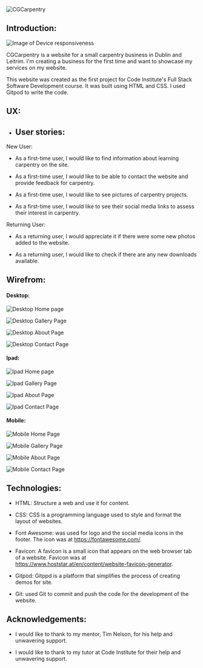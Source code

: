 ![CGCarpentry](https://ciarangriffin93.github.io/CGCarpentry/)

## Introduction:

![Image of Device responsiveness](assets/images/image-responsivness.png)

CGCarpentry is a website for a small carpentry business in Dublin and Leitrim. I'm creating a business for the first time and want to showcase my services on my website.

This website was created as the first project for Code Institute's Full Stack Software Development course. It was built using HTML and CSS. I used Gitpod to write the code.


## UX:

* ## User stories:

New User:

* As a first-time user, I would like to find information about learning carpentry on the site.

* As a first-time user, I would like to be able to contact the website and provide feedback for carpentry.

* As a first-time user, I would like to see pictures of carpentry projects.

* As a first-time user, I would like to see their social media links to assess their interest in carpentry.

Returning User:

* As a returning user, I would appreciate it if there were some new photos added to the website. 

* As a returning user, I would like to check if there are any new downloads available. 


## Wirefrom:

#### Desktop:
![Desktop Home page ](assets/images/Desktop-Home.png)

![Desktop Gallery Page](assets/images/Desktop-Gallery.png)

![Desktop About Page](assets/images/Desktop-About.png)

![Desktop Contact Page](assets/images/Desktop-Contact.png)

#### Ipad:
![Ipad Home page](assets/images/Ipad-Home.png)

![Ipad Gallery Page](assets/images/ipad-Gallery.png)

![Ipad About Page](assets/images/ipad-About.png)

![Ipad Contact Page](assets/images/ipad-Contact.png)

#### Mobile:
![Mobile Home Page](assets/images/Moblie-Home.png)

![Mobile Gallery Page](assets/images/Mobile-Gallery.png)

![Mobile About Page](assets/images/Mobile-About.png)

![Mobile Contact Page](assets/images/Mobile-Contact.png)

## Technologies:

* HTML: Structure a web and use it for content.

* CSS: CSS is a programming language used to style and format the layout of websites.

* Font Awesome: was used for logo and the social media icons in the footer. The icon was at https://fontawesome.com/.

* Favicon: A favicon is a small icon that appears on the web browser tab of a website. Favicon was at https://www.hoststar.at/en/content/website-favicon-generator.

* Gitpod: Gitppd is a platform that simplifies the process of creating demos for site. 

* Git: used Git to commit and push the code for the development of the website.

## Acknowledgements:

* I would like to thank to my mentor, Tim Nelson, for his help and unwavering support.

* I would like to thank to my tutor at Code Institute for their help and unwavering support.














[def]: https://ciarangriffin93.github.io/CGCarpentry/